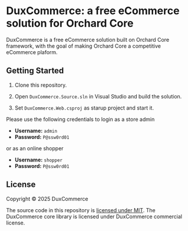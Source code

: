 # DuxCommerce: a free eCommerce solution for Orchard Core

DuxCommerce is a free eCommerce solution built on Orchard Core framework, with the goal of making Orchard Core a competitive eCommerce plaform.

## Getting Started

1. Clone this repository.

2. Open `DuxCommerce.Source.sln` in Visual Studio and build the solution.

3. Set `DuxCommerce.Web.csproj` as starup project and start it.

Please use the following credentials to login as a store admin

* **Username:** `admin`
* **Password:** `P@ssw0rd01`

or as an online shopper

* **Username:** `shopper`
* **Password:** `P@ssw0rd01`

## License

Copyright © 2025 DuxCommerce

The source code in this repository is [licensed under MIT](https://github.com/DuxCommerce/DuxCommerce.Source/blob/main/LICENSE.md). The DuxCommerce core library is licensed under DuxCommerce commercial license.